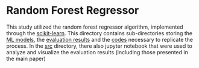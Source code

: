 # Random Forest Regressor

This study utilized the random forest regressor algorithm, implemented through the [scikit-learn](https://scikit-learn.org/stable/). This directory contains sub-directories storing the [ML models](models), the [evaluation results](predicted-results) and the [codes](src) necessary to replicate the process. 
In the [src](src) directory, there also jupyter notebook that were used to analyze and visualize the evaluation results (including those presented in the main paper)
